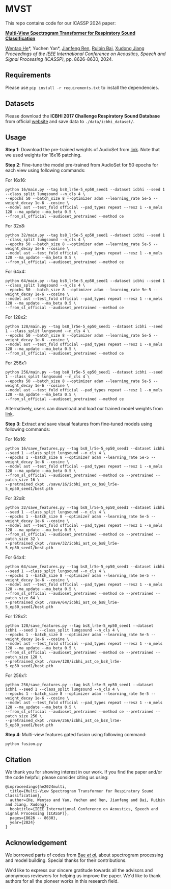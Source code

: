 # MVST
This repo contains code for our ICASSP 2024 paper: 

[**Multi-View Spectrogram Transformer for Respiratory Sound Classification**](https://ieeexplore.ieee.org/abstract/document/10445825)

[Wentao He](https://wentaoheunnc.github.io/)\*, Yuchen Yan\*, [Jianfeng Ren](https://research.nottingham.edu.cn/en/persons/jianfeng-ren), [Ruibin Bai](http://www.cs.nott.ac.uk/~znzbrbb/), [Xudong Jiang](https://personal.ntu.edu.sg/exdjiang/default.htm)  
*Proceedings of the IEEE International Conference on Acoustics, Speech and Signal Processing (ICASSP)*, pp. 8626-8630, 2024. 

## Requirements
Please use `pip install -r requirements.txt` to install the dependencies.

## Datasets
Please download the **ICBHI 2017 Challenge Respiratory Sound Database** from official [website](https://bhichallenge.med.auth.gr/ICBHI_2017_Challenge) and save data to `./data/icbhi_dataset/`.

## Usage

**Step 1**: Download the pre-trained weights of AudioSet from [link](https://www.dropbox.com/s/mdsa4t1xmcimia6/audioset_16_16_0.4422.pth?dl=1). Note that we used weights for 16x16 patching.

**Step 2**: Fine-tune the model pre-trained from AudioSet for 50 epochs for each view using following commands:

For 16x16:
```
python 16/main.py --tag bs8_lr5e-5_ep50_seed1 --dataset icbhi --seed 1 --class_split lungsound --n_cls 4 \
--epochs 50 --batch_size 8 --optimizer adam --learning_rate 5e-5 --weight_decay 1e-6 --cosine \
--model ast --test_fold official --pad_types repeat --resz 1 --n_mels 128 --ma_update --ma_beta 0.5 \
--from_sl_official --audioset_pretrained --method ce
```

For 32x8:
```
python 32/main.py --tag bs8_lr5e-5_ep50_seed1 --dataset icbhi --seed 1 --class_split lungsound --n_cls 4 \
--epochs 50 --batch_size 8 --optimizer adam --learning_rate 5e-5 --weight_decay 1e-6 --cosine \
--model ast --test_fold official --pad_types repeat --resz 1 --n_mels 128 --ma_update --ma_beta 0.5 \
--from_sl_official --audioset_pretrained --method ce
```

For 64x4:
```
python 64/main.py --tag bs8_lr5e-5_ep50_seed1 --dataset icbhi --seed 1 --class_split lungsound --n_cls 4 \
--epochs 50 --batch_size 8 --optimizer adam --learning_rate 5e-5 --weight_decay 1e-6 --cosine \
--model ast --test_fold official --pad_types repeat --resz 1 --n_mels 128 --ma_update --ma_beta 0.5 \
--from_sl_official --audioset_pretrained --method ce
```

For 128x2:
```
python 128/main.py --tag bs8_lr5e-5_ep50_seed1 --dataset icbhi --seed 1 --class_split lungsound --n_cls 4 \
--epochs 50 --batch_size 8 --optimizer adam --learning_rate 5e-5 --weight_decay 1e-6 --cosine \
--model ast --test_fold official --pad_types repeat --resz 1 --n_mels 128 --ma_update --ma_beta 0.5 \
--from_sl_official --audioset_pretrained --method ce
```

For 256x1:
```
python 256/main.py --tag bs8_lr5e-5_ep50_seed1 --dataset icbhi --seed 1 --class_split lungsound --n_cls 4 \
--epochs 50 --batch_size 8 --optimizer adam --learning_rate 5e-5 --weight_decay 1e-6 --cosine \
--model ast --test_fold official --pad_types repeat --resz 1 --n_mels 128 --ma_update --ma_beta 0.5 \
--from_sl_official --audioset_pretrained --method ce
```

Alternatively, users can download and load our trained model weights from [link](https://drive.google.com/drive/folders/1FhG_hRlrXNAld1YMjbnWkoCYg-vRYAiN?usp=sharing).

**Step 3**: Extract and save visual features from fine-tuned models using following commands:


For 16x16:
```
python 16/save_features.py --tag bs8_lr5e-5_ep50_seed1 --dataset icbhi --seed 1 --class_split lungsound --n_cls 4 \
--epochs 1 --batch_size 8 --optimizer adam --learning_rate 5e-5 --weight_decay 1e-6 --cosine \
--model ast --test_fold official --pad_types repeat --resz 1 --n_mels 128 --ma_update --ma_beta 0.5 \
--from_sl_official --audioset_pretrained --method ce --pretrained --patch_size 16 \
--pretrained_ckpt ./save/16/icbhi_ast_ce_bs8_lr5e-5_ep50_seed1/best.pth
```

For 32x8:
```
python 32/save_features.py --tag bs8_lr5e-5_ep50_seed1 --dataset icbhi --seed 1 --class_split lungsound --n_cls 4 \
--epochs 1 --batch_size 8 --optimizer adam --learning_rate 5e-5 --weight_decay 1e-6 --cosine \
--model ast --test_fold official --pad_types repeat --resz 1 --n_mels 128 --ma_update --ma_beta 0.5 \
--from_sl_official --audioset_pretrained --method ce --pretrained --patch_size 32 \
--pretrained_ckpt ./save/32/icbhi_ast_ce_bs8_lr5e-5_ep50_seed1/best.pth
```

For 64x4:
```
python 64/save_features.py --tag bs8_lr5e-5_ep50_seed1 --dataset icbhi --seed 1 --class_split lungsound --n_cls 4 \
--epochs 1 --batch_size 8 --optimizer adam --learning_rate 5e-5 --weight_decay 1e-6 --cosine \
--model ast --test_fold official --pad_types repeat --resz 1 --n_mels 128 --ma_update --ma_beta 0.5 \
--from_sl_official --audioset_pretrained --method ce --pretrained --patch_size 64 \
--pretrained_ckpt ./save/64/icbhi_ast_ce_bs8_lr5e-5_ep50_seed1/best.pth
```

For 128x2:
```
python 128/save_features.py --tag bs8_lr5e-5_ep50_seed1 --dataset icbhi --seed 1 --class_split lungsound --n_cls 4 \
--epochs 1 --batch_size 8 --optimizer adam --learning_rate 5e-5 --weight_decay 1e-6 --cosine \
--model ast --test_fold official --pad_types repeat --resz 1 --n_mels 128 --ma_update --ma_beta 0.5 \
--from_sl_official --audioset_pretrained --method ce --pretrained --patch_size 128 \
--pretrained_ckpt ./save/128/icbhi_ast_ce_bs8_lr5e-5_ep50_seed1/best.pth
```

For 256x1:
```
python 256/save_features.py --tag bs8_lr5e-5_ep50_seed1 --dataset icbhi --seed 1 --class_split lungsound --n_cls 4 \
--epochs 1 --batch_size 8 --optimizer adam --learning_rate 5e-5 --weight_decay 1e-6 --cosine \
--model ast --test_fold official --pad_types repeat --resz 1 --n_mels 128 --ma_update --ma_beta 0.5 \
--from_sl_official --audioset_pretrained --method ce --pretrained --patch_size 256 \
--pretrained_ckpt ./save/256/icbhi_ast_ce_bs8_lr5e-5_ep50_seed1/best.pth
```

**Step 4**: Multi-view features gated fusion using following command:
```
python fusion.py
```

## Citation
We thank you for showing interest in our work. 
If you find the paper and/or the code helpful, please consider citing us using:

```
@inproceedings{he2024multi,
  title={Multi-View Spectrogram Transformer for Respiratory Sound Classification},
  author={He, Wentao and Yan, Yuchen and Ren, Jianfeng and Bai, Ruibin and Jiang, Xudong},
  booktitle={IEEE International Conference on Acoustics, Speech and Signal Processing (ICASSP)},
  pages={8626 -- 8630},
  year={2024}
}
```

## Acknowledgement

We borrowed parts of codes from [Bae *et al.*](https://github.com/raymin0223/patch-mix_contrastive_learning) about spectrogram processing and model building. Special thanks for their contributions. 

We'd like to express our sincere gratitude towards all the advisors and anonymous reviewers for helping us improve the paper. We'd like to thank authors for all the pioneer works in this research field. 

